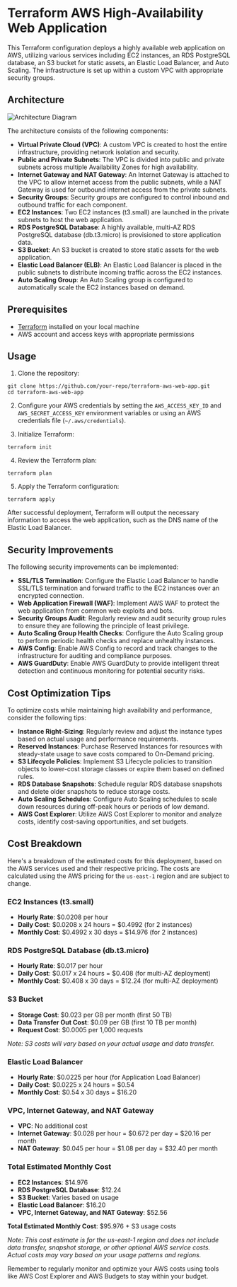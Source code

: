 # Terraform AWS High-Availability Web Application

This Terraform configuration deploys a highly available web application on AWS, utilizing various services including EC2 instances, an RDS PostgreSQL database, an S3 bucket for static assets, an Elastic Load Balancer, and Auto Scaling. The infrastructure is set up within a custom VPC with appropriate security groups.

## Architecture

![Architecture Diagram](architecture.png)

The architecture consists of the following components:

- **Virtual Private Cloud (VPC)**: A custom VPC is created to host the entire infrastructure, providing network isolation and security.
- **Public and Private Subnets**: The VPC is divided into public and private subnets across multiple Availability Zones for high availability.
- **Internet Gateway and NAT Gateway**: An Internet Gateway is attached to the VPC to allow internet access from the public subnets, while a NAT Gateway is used for outbound internet access from the private subnets.
- **Security Groups**: Security groups are configured to control inbound and outbound traffic for each component.
- **EC2 Instances**: Two EC2 instances (t3.small) are launched in the private subnets to host the web application.
- **RDS PostgreSQL Database**: A highly available, multi-AZ RDS PostgreSQL database (db.t3.micro) is provisioned to store application data.
- **S3 Bucket**: An S3 bucket is created to store static assets for the web application.
- **Elastic Load Balancer (ELB)**: An Elastic Load Balancer is placed in the public subnets to distribute incoming traffic across the EC2 instances.
- **Auto Scaling Group**: An Auto Scaling group is configured to automatically scale the EC2 instances based on demand.

## Prerequisites

- [Terraform](https://www.terraform.io/downloads.html) installed on your local machine
- AWS account and access keys with appropriate permissions

## Usage

1. Clone the repository:

```
git clone https://github.com/your-repo/terraform-aws-web-app.git
cd terraform-aws-web-app
```

2. Configure your AWS credentials by setting the `AWS_ACCESS_KEY_ID` and `AWS_SECRET_ACCESS_KEY` environment variables or using an AWS credentials file (`~/.aws/credentials`).

3. Initialize Terraform:

```
terraform init
```

4. Review the Terraform plan:

```
terraform plan
```

5. Apply the Terraform configuration:

```
terraform apply
```

After successful deployment, Terraform will output the necessary information to access the web application, such as the DNS name of the Elastic Load Balancer.

## Security Improvements

The following security improvements can be implemented:

- **SSL/TLS Termination**: Configure the Elastic Load Balancer to handle SSL/TLS termination and forward traffic to the EC2 instances over an encrypted connection.
- **Web Application Firewall (WAF)**: Implement AWS WAF to protect the web application from common web exploits and bots.
- **Security Groups Audit**: Regularly review and audit security group rules to ensure they are following the principle of least privilege.
- **Auto Scaling Group Health Checks**: Configure the Auto Scaling group to perform periodic health checks and replace unhealthy instances.
- **AWS Config**: Enable AWS Config to record and track changes to the infrastructure for auditing and compliance purposes.
- **AWS GuardDuty**: Enable AWS GuardDuty to provide intelligent threat detection and continuous monitoring for potential security risks.

## Cost Optimization Tips

To optimize costs while maintaining high availability and performance, consider the following tips:

- **Instance Right-Sizing**: Regularly review and adjust the instance types based on actual usage and performance requirements.
- **Reserved Instances**: Purchase Reserved Instances for resources with steady-state usage to save costs compared to On-Demand pricing.
- **S3 Lifecycle Policies**: Implement S3 Lifecycle policies to transition objects to lower-cost storage classes or expire them based on defined rules.
- **RDS Database Snapshots**: Schedule regular RDS database snapshots and delete older snapshots to reduce storage costs.
- **Auto Scaling Schedules**: Configure Auto Scaling schedules to scale down resources during off-peak hours or periods of low demand.
- **AWS Cost Explorer**: Utilize AWS Cost Explorer to monitor and analyze costs, identify cost-saving opportunities, and set budgets.

## Cost Breakdown

Here's a breakdown of the estimated costs for this deployment, based on the AWS services used and their respective pricing. The costs are calculated using the AWS pricing for the `us-east-1` region and are subject to change.

### EC2 Instances (t3.small)

- **Hourly Rate**: $0.0208 per hour
- **Daily Cost**: $0.0208 x 24 hours = $0.4992 (for 2 instances)
- **Monthly Cost**: $0.4992 x 30 days = $14.976 (for 2 instances)

### RDS PostgreSQL Database (db.t3.micro)

- **Hourly Rate**: $0.017 per hour
- **Daily Cost**: $0.017 x 24 hours = $0.408 (for multi-AZ deployment)
- **Monthly Cost**: $0.408 x 30 days = $12.24 (for multi-AZ deployment)

### S3 Bucket

- **Storage Cost**: $0.023 per GB per month (first 50 TB)
- **Data Transfer Out Cost**: $0.09 per GB (first 10 TB per month)
- **Request Cost**: $0.0005 per 1,000 requests

*Note: S3 costs will vary based on your actual usage and data transfer.*

### Elastic Load Balancer

- **Hourly Rate**: $0.0225 per hour (for Application Load Balancer)
- **Daily Cost**: $0.0225 x 24 hours = $0.54
- **Monthly Cost**: $0.54 x 30 days = $16.20

### VPC, Internet Gateway, and NAT Gateway

- **VPC**: No additional cost
- **Internet Gateway**: $0.028 per hour = $0.672 per day = $20.16 per month
- **NAT Gateway**: $0.045 per hour = $1.08 per day = $32.40 per month

### Total Estimated Monthly Cost

- **EC2 Instances**: $14.976
- **RDS PostgreSQL Database**: $12.24
- **S3 Bucket**: Varies based on usage
- **Elastic Load Balancer**: $16.20
- **VPC, Internet Gateway, and NAT Gateway**: $52.56

**Total Estimated Monthly Cost**: $95.976 + S3 usage costs

*Note: This cost estimate is for the us-east-1 region and does not include data transfer, snapshot storage, or other optional AWS service costs. Actual costs may vary based on your usage patterns and regions.*

Remember to regularly monitor and optimize your AWS costs using tools like AWS Cost Explorer and AWS Budgets to stay within your budget.